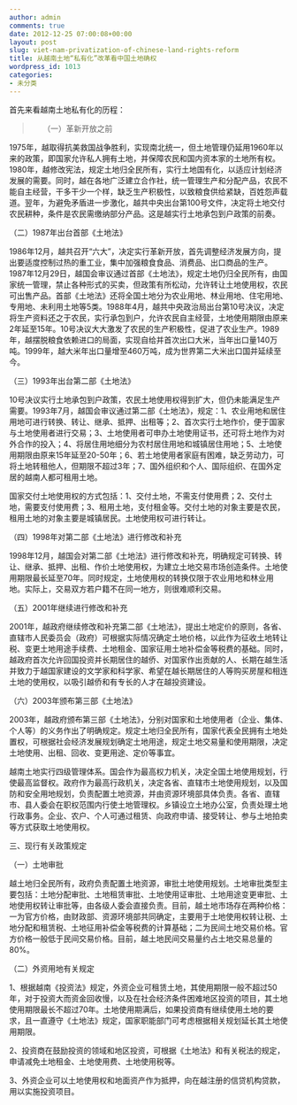 ```yaml
---
author: admin
comments: true
date: 2012-12-25 07:00:08+00:00
layout: post
slug: viet-nam-privatization-of-chinese-land-rights-reform
title: 从越南土地“私有化”改革看中国土地确权
wordpress_id: 1013
categories:
- 未分类
---
```


首先来看越南土地私有化的历程：




> 　　（一）革新开放之前

1975年，越取得抗美救国战争胜利，实现南北统一，但土地管理仍延用1960年以来的政策，即国家允许私人拥有土地，并保障农民和国内资本家的土地所有权。1980年，越修改宪法，规定土地归全民所有，实行土地国有化，以适应计划经济发展的需要。同时，越在各地广泛建立合作社，统一管理生产和分配产品，农民不能自主经营，干多干少一个样，缺乏生产积极性，以致粮食供给紧缺，百姓怨声载道。翌年，为避免矛盾进一步激化，越共中央出台第100号文件，决定将土地交付农民耕种，条件是农民需缴纳部分产品。这是越实行土地承包到户政策的前奏。

（二）1987年出台首部《土地法》

1986年12月，越共召开“六大”，决定实行革新开放，首先调整经济发展方向，提出要适度控制过热的重工业，集中加强粮食食品、消费品、出口商品的生产。1987年12月29日，越国会审议通过首部《土地法》，规定土地仍归全民所有，由国家统一管理，禁止各种形式的买卖，但政策有所松动，允许转让土地使用权，农民可出售产品。首部《土地法》还将全国土地分为农业用地、林业用地、住宅用地、专用地、未利用土地等5类。1988年4月，越共中央政治局出台第10号决议，决定将生产资料还之于农民，实行承包到户，允许农民自主经营，土地使用期限由原来2年延至15年。10号决议大大激发了农民的生产积极性，促进了农业生产。1989年，越摆脱粮食依赖进口的局面，实现自给并首次出口大米，当年出口量140万吨。1999年，越大米年出口量增至460万吨，成为世界第二大米出口国并延续至今。

（三）1993年出台第二部《土地法》

10号决议实行土地承包到户政策，农民土地使用权得到扩大，但仍未能满足生产需要。1993年7月，越国会审议通过第二部《土地法》，规定：1、农业用地和居住用地可进行转换、转让、继承、抵押、出租等；2、首次实行土地作价，便于国家与土地使用者进行交易；3、土地使用者可申办土地使用证书，还可将土地作为对外合作的投入；4、将居住用地细分为农村居住用地和城镇居住用地；5、土地使用期限由原来15年延至20-50年；6、若土地使用者家庭有困难，缺乏劳动力，可将土地转租他人，但期限不超过3年；7、国外组织和个人、国际组织、在国外定居的越南人都可租用土地。

国家交付土地使用权的方式包括：1、交付土地，不需支付使用费；2、交付土地，需要支付使用费；3、租用土地，支付租金等。交付土地的对象主要是农民，租用土地的对象主要是城镇居民。土地使用权可进行转让。

（四）1998年对第二部《土地法》进行修改和补充

1998年12月，越国会对第二部《土地法》进行修改和补充，明确规定可转换、转让、继承、抵押、出租、作价土地使用权，为建立土地交易市场创造条件。土地使用期限最长延至70年。同时规定，土地使用权的转换仅限于农业用地和林业用地。实际上，交易双方若户籍不在同一地方，则很难顺利交易。

（五）2001年继续进行修改和补充

2001年，越政府继续修改和补充第二部《土地法》，提出土地定价的原则，各省、直辖市人民委员会（政府）可根据实际情况确定土地价格，以此作为征收土地转让税、变更土地用途手续费、土地租金、国家征用土地补偿金等税费的基础。同时，越政府首次允许回国投资并长期居住的越侨、对国家作出贡献的人、长期在越生活并致力于越国家建设的文学家和科学家、希望在越长期居住的人等购买房屋和相连土地的使用权，以吸引越侨和有专长的人才在越投资建设。

（六）2003年颁布第三部《土地法》

2003年，越政府颁布第三部《土地法》，分别对国家和土地使用者（企业、集体、个人等）的义务作出了明确规定。规定土地归全民所有，国家代表全民拥有土地处置权，可根据社会经济发展规划确定土地用途，规定土地交易量和使用期限，决定土地使用、出租、回收、变更用途、定价等事宜。

越南土地实行四级管理体系。国会作为最高权力机关，决定全国土地使用规划，行使最高监督权。政府作为最高行政机关，决定各省、直辖市土地使用规划，以及国防和安全用地规划，负责配置土地资源，并由资源环境部具体负责。各省、直辖市、县人委会在职权范围内行使土地管理权。乡镇设立土地办公室，负责处理土地行政事务。企业、农户、个人可通过租赁、向政府申请、接受转让、参与土地拍卖等方式获取土地使用权。



三、现行有关政策规定

（一）土地审批

越土地归全民所有，政府负责配置土地资源，审批土地使用规划。土地审批类型主要包括：土地分配审批、土地租赁审批、土地使用证审批、土地用途变更审批、土地使用权转让审批等，由各级人委会直接负责。目前，越土地市场存在两种价格：一为官方价格，由财政部、资源环境部共同确定，主要用于土地使用权转让税、土地分配和租赁税、土地征用补偿金等税费的计算基础；二为民间土地交易价格。官方价格一般低于民间交易价格。目前，越土地民间交易量约占土地交易总量的80%。

（二）外资用地有关规定

1、根据越南《投资法》规定，外资企业可租赁土地，其使用期限一般不超过50年，对于投资大而资金回收慢，以及在社会经济条件困难地区投资的项目，其土地使用期限最长不超过70年。土地使用期满后，如果投资商有继续使用土地的要求，且一直遵守《土地法》规定，国家职能部门可考虑根据相关规划延长其土地使用期限。

2、投资商在鼓励投资的领域和地区投资，可根据《土地法》和有关税法的规定，申请减免土地租金、土地使用费、土地使用税等。

3、外资企业可以土地使用权和地面资产作为抵押，向在越注册的信贷机构贷款，用以实施投资项目。
